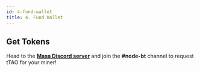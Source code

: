 ```yaml
---
id: 4-fund-wallet
title: 4. Fund Wallet
---
```


## Get Tokens

Head to the **[Masa Discord server](https://discord.gg/HyHGaKhaKs)** and join the **#node-bt** channel to request tTAO for your miner!
